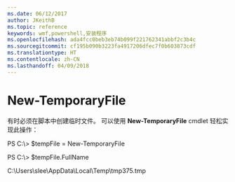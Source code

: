 ```yaml
---
ms.date: 06/12/2017
author: JKeithB
ms.topic: reference
keywords: wmf,powershell,安装程序
ms.openlocfilehash: ada4fcc0beb3eb74b099f221762341abbf2c3b4c
ms.sourcegitcommit: cf195b090b3223fa4917206dfec7f0b603873cdf
ms.translationtype: HT
ms.contentlocale: zh-CN
ms.lasthandoff: 04/09/2018
---
```

# <a name="new-temporaryfile"></a>New-TemporaryFile
有时必须在脚本中创建临时文件。 可以使用 **New-TemporaryFile** cmdlet 轻松实现此操作：

PS C:\\&gt; $tempFile = New-TemporaryFile

PS C:\\&gt; $tempFile.FullName

C:\\Users\\slee\\AppData\\Local\\Temp\\tmp375.tmp